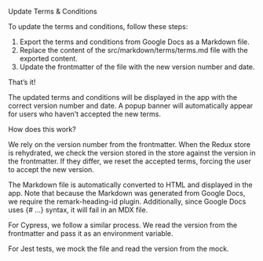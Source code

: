 Update Terms & Conditions

To update the terms and conditions, follow these steps:

1.	Export the terms and conditions from Google Docs as a Markdown file.
2. Replace the content of the src/markdown/terms/terms.md file with the exported content.
3. Update the frontmatter of the file with the new version number and date.

That’s it!

The updated terms and conditions will be displayed in the app with the correct version number and date. A popup banner
will automatically appear for users who haven’t accepted the new terms.

How does this work?

We rely on the version number from the frontmatter. When the Redux store is rehydrated, we check the version stored in
the store against the version in the frontmatter. If they differ, we reset the accepted terms, forcing the user to
accept the new version.

The Markdown file is automatically converted to HTML and displayed in the app. Note that because the Markdown was
generated
from Google Docs, we require the remark-heading-id plugin. Additionally, since Google Docs uses {# ...} syntax, it will
fail in an MDX file.

For Cypress, we follow a similar process. We read the version from the frontmatter and pass it as an environment
variable.

For Jest tests, we mock the file and read the version from the mock.
